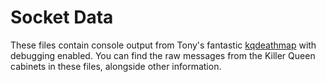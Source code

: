 # Socket Data

These files contain console output from Tony's fantastic [kqdeathmap](https://github.com/arantius/kqdeathmap) with debugging enabled. You can find the raw messages from the Killer Queen cabinets in these files, alongside other information.

